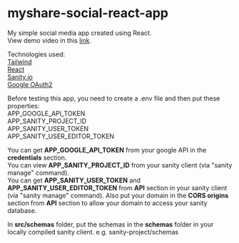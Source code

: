 # myshare-social-react-app
My simple social media app created using React.  
View demo video in this [link](https://youtu.be/pnMt0YEPyAM).

Technologies used:  
[Tailwind](https://tailwindcss.com/)  
[React](https://reactjs.org/)  
[Sanity.io](https://www.sanity.io/)  
[Google OAuth2](https://github.com/MomenSherif/react-oauth)

Before testing this app, you need to create a .env file and then put these properties:  
APP_GOOGLE_API_TOKEN  
APP_SANITY_PROJECT_ID  
APP_SANITY_USER_TOKEN  
APP_SANITY_USER_EDITOR_TOKEN

You can get __APP_GOOGLE_API_TOKEN__ from your google API in the __credentials__ section.  
You can view __APP_SANITY_PROJECT_ID__ from your sanity client (via "sanity manage" command).  
You can get __APP_SANITY_USER_TOKEN__ and __APP_SANITY_USER_EDITOR_TOKEN__ from __API__ section in your sanity client (via "sanity manage" command). Also put your domain in the __CORS origins__ section from __API__ section to allow your domain to access your sanity database.

In __src/schemas__ folder, put the schemas in the __schemas__ folder in your locally compiled sanity client. e.g. sanity-project/schemas
